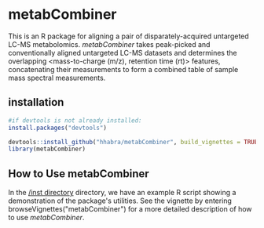# metabCombiner

This is an R package for aligning a pair of disparately-acquired untargeted LC-MS metabolomics. *metabCombiner* takes peak-picked and conventionally aligned untargeted LC-MS datasets and determines the overlapping <mass-to-charge (m/z), retention time (rt)>  features, concatenating their measurements to form a combined table of sample mass spectral measurements.

## installation

```r
#if devtools is not already installed:
install.packages("devtools")

devtools::install_github("hhabra/metabCombiner", build_vignettes = TRUE)
library(metabCombiner)
```

## How to Use metabCombiner

In the [/inst directory](/inst/) directory, we have an example R script showing a demonstration of the package's utilities. See the vignette by entering browseVignettes("metabCombiner") for a more detailed description of how to use *metabCombiner*.







